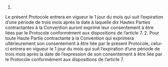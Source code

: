 1.
Le présent Protocole entrera en vigueur le 1 jour du
mois qui suit l’expiration d’une période de trois mois après la
date à laquelle dix Hautes Parties contractantes à la Convention
auront exprimé leur consentement à être liées par le Protocole
conformément aux dispositions de l’article 7.
2. Pour toute Haute Partie contractante à la Convention qui
exprimera ultérieurement son consentement à être liée par le
présent Protocole, celui-ci entrera en vigueur le 1 jour du
mois qui suit l’expiration d’une période de trois mois après la date
de l’expression de son consentement à être liée par le Protocole
conformément aux dispositions de l’article 7.